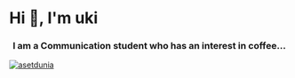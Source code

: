 <h1 align="left">Hi 👋, I'm uki</h1>
<h3 align="center">I am a Communication student who has an interest in coffee...</h3>

<p align="left"> <a href="https://twitter.com/asetdunia" target="blank"><img src="https://img.shields.io/twitter/follow/asetdunia?logo=twitter&style=for-the-badge" alt="asetdunia" /></a> </p>

